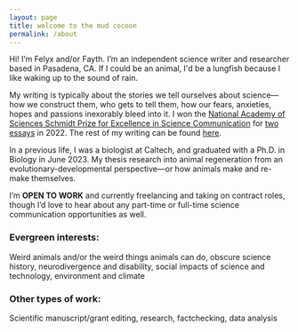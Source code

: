 ```yaml
---
layout: page
title: welcome to the mud cocoon
permalink: /about
---
```

Hi! I’m Felyx and/or Fayth. I’m an independent science writer and researcher based in Pasadena, CA. If I could be an animal, I'd be a lungfish because I like waking up to the sound of rain.

My writing is typically about the stories we tell ourselves about science— how we construct them, who gets to tell them, how our fears, anxieties, hopes and passions inexorably bleed into it. I won the [National Academy of Sciences Schmidt Prize for Excellence in Science Communication](https://www.schmidtfutures.com/national-academies-announce-inaugural-recipients-of-eric-and-wendy-schmidt-awards-for-excellence-in-science-communications-totaling-600000/) for [two](https://caltechletters.org/viewpoints/orchids-science-and-culture) [essays](https://www.thexylom.com/post/no-more-free-kelp-in-northern-californiahttps://www.thexylom.com/post/no-more-free-kelp-in-northern-california) in 2022. The rest of my writing can be found [here](https://fxfy.github.io/writing).

In a previous life, I was a biologist at Caltech, and graduated with a Ph.D. in Biology in June 2023. My thesis research into animal regeneration from an evolutionary-developmental perspective—or how animals make and re-make themselves.

I’m **OPEN TO WORK** and currently freelancing and taking on contract roles, though I’d love to hear about any part-time or full-time science communication opportunities as well.

### Evergreen interests:
Weird animals and/or the weird things animals can do, obscure science history, neurodivergence and disability, social impacts of science and technology, environment and climate

### Other types of work: 
Scientific manuscript/grant editing, research, factchecking, data analysis
